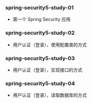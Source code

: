 ### spring-security5-study-01

- 第一个 Spring Security 应用

### spring-security5-study-02

- 用户认证（登录），使用配置类的方式

### spring-security5-study-03

- 用户认证（登录），实现接口的方式

### spring-security5-study-04

- 用户认证（登录），读取数据库的方式
